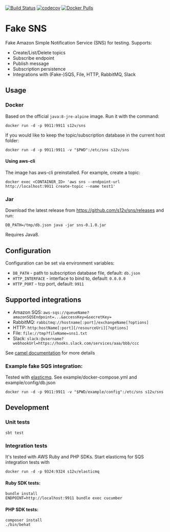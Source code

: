 [![Build Status](https://travis-ci.org/Collaborne/sns.svg?branch=collaborne)](https://travis-ci.org/Collaborne/sns)
[![codecov](https://codecov.io/gh/s12v/sns/branch/master/graph/badge.svg)](https://codecov.io/gh/s12v/sns)
[![Docker Pulls](https://img.shields.io/docker/pulls/s12v/sns.svg?maxAge=2592000)]()


# Fake SNS

Fake Amazon Simple Notification Service (SNS) for testing. Supports:
 - Create/List/Delete topics
 - Subscribe endpoint
 - Publish message
 - Subscription persistence
 - Integrations with (Fake-)SQS, File, HTTP, RabbitMQ, Slack

## Usage

### Docker

Based on the official `java:8-jre-alpine` image. Run it with the command:
```
docker run -d -p 9911:9911 s12v/sns
```

If you would like to keep the topic/subscription database in the current host folder:
```
docker run -d -p 9911:9911 -v "$PWD":/etc/sns s12v/sns
```

#### Using aws-cli

The image has aws-cli preinstalled. For example, create a topic:
```
docker exec <CONTAINER_ID> 'aws sns --endpoint-url http://localhost:9911 create-topic --name test1'
```

### Jar

Download the latest release from https://github.com/s12v/sns/releases and run:
```
DB_PATH=/tmp/db.json java -jar sns-0.1.0.jar
```
Requires Java8.

## Configuration

Configuration can be set via environment variables:
 - `DB_PATH` - path to subscription database file, default: `db.json`
 - `HTTP_INTERFACE` - interface to bind to, default: `0.0.0.0`
 - `HTTP_PORT` - tcp port, default: `9911`

## Supported integrations

 - Amazon SQS: `aws-sqs://queueName?amazonSQSEndpoint=...&accessKey=&secretKey=`
 - RabbitMQ: `rabbitmq://hostname[:port]/exchangeName[?options]`
 - HTTP: `http:hostName[:port][/resourceUri][?options]`
 - File: `file://tmp?fileName=sns1.txt`
 - Slack: `slack:@username?webhookUrl=https://hooks.slack.com/services/aaa/bbb/ccc`

See [camel documentation](http://camel.apache.org/components.html) for more details

### Example fake SQS integration:

Tested with [elasticmq](https://github.com/adamw/elasticmq).
See example/docker-compose.yml and example/config/db.json

```
docker run -d -p 9911:9911 -v "$PWD/example/config":/etc/sns s12v/sns
```

## Development

### Unit tests

`sbt test`

### Integration tests

It's tested with AWS Ruby and PHP SDKs. Start elasticmq for SQS integration tests with
```
docker run -d -p 9324:9324 s12v/elasticmq
```

#### Ruby SDK tests:
```
bundle install
ENDPOINT=http://localhost:9911 bundle exec cucumber
```

#### PHP SDK tests:
```
composer install
./bin/behat
```
